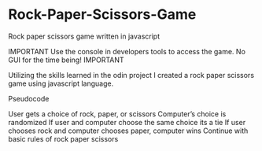 # Rock-Paper-Scissors-Game
Rock paper scissors game written in javascript

IMPORTANT
Use the console in developers tools to access the game. No GUI for the time being!
IMPORTANT


Utilizing the skills learned in the odin project I created a rock paper scissors
game using javascript language.


Pseudocode 

User gets a choice of rock, paper, or scissors
Computer’s choice is randomized
If user and computer choose the same choice its a tie
If user chooses rock and computer chooses paper, computer wins
Continue with basic rules of rock paper scissors 